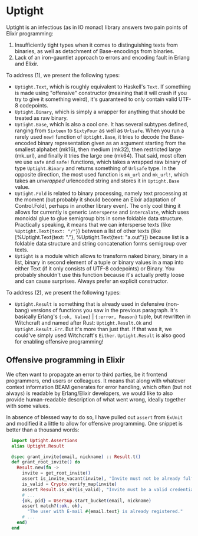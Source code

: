 # Uptight

Uptight is an infectious (as in IO monad) library answers two pain points of Elixir programming:

 1. Insufficiently tight types when it comes to distinguishing texts from binaries, as well as detachment of Base-encodings from binaries.
 2. Lack of an iron-gauntlet approach to errors and encoding fault in Erlang and Elixir.

To address (1), we present the following types:

 * `Uptight.Text`, which is roughly equivalent to Haskell's `Text`. If something is made using "offensive" constructor (meaining that it will crash if you try to give it something weird), it's guaranteed to only contain valid UTF-8 codepoints.
 * `Uptight.Binary`, which is simply a wrapper for anything that should be treated as raw binary.
 * `Uptight.Base`, which is also a cool one. It has several subtypes defined, ranging from `Sixteen` to `SixtyFour` as well as `Urlsafe`. When you run a rarely used `new!` function of `Uptight.Base`, it tries to decode the Base-encoded binary representation given as an argument starting from the smallest alphabet (mk16), then medium (mk32), then restricted large (mk_url), and finally it tries the large one (mk64). That said, most often we use `safe` and `safe!` functions, which takes a wrapped raw binary of type `Uptight.Binary` and returns something of `Urlsafe` type. In the opposite direction, the most used function is `mk_url` and `mk_url!`, which takes an _unwrapped_ urlencoded string and stores it in `Uptight.Base` value.
 * `Uptight.Fold` is related to binary processing, namely text processing at the moment (but probably it should become an Elixir adaptation of Control.Foldl, perhaps in another library even). The only cool thing it allows for currently is generic `intersperse` and `intercalate`, which uses monoidal glue to  glue semigroup bits in some foldable data structure. Practically speaking, it means that we can intersperse texts (like `%Uptight.Text{text: "/"}`) between a list of other texts (like [%Uptight.Text{text: "."}, %Uptight.Text{text: "a.out"}]) because list is a foldable data structure and string concatenation forms semigroup over texts.
 * `Uptight` is a module which allows to transform naked binary, binary in a list, binary in second element of a tuple or binary values in a map into either Text (if it only consists of UTF-8 codepoints) or Binary. You probably shouldn't use this function because it's actually pretty loose and can cause surprises. Always prefer an explicit constructor.

To address (2), we present the following types:

 * `Uptight.Result` is something that is already used in defensive (non-bang) versions of functions you saw in the previous paragraph. It's basically Erlang's `{:ok, Value}` | `{:error, Reason}` tuple, but rewritten in Witchcraft and named after Rust: `Uptight.Result.Ok` and `Uptight.Result.Err`. But it's more than just that. If that was it, we could've simply used Witchcraft's `Either`. `Uptight.Result` is also good for enabling offensive programming!

## Offensive programming in Elixir

We often want to propagate an error to third parties, be it frontend programmers, end users or colleagues. It means that along with whatever context information BEAM generates for error handling, which often (but not always) is readable by Erlang/Elixir developers, we would like to also provide human-readable description of what went wrong, ideally together with some values.

In absence of blessed way to do so, I have pulled out `assert` from `ExUnit` and modified it a little to allow for offensive programming. One snippet is better than a thousand words:

```elixir
  import Uptight.Assertions
  alias Uptight.Result

  @spec grant_invite(email, nickname) :: Result.t()
  def grant_root_invite() do
    Result.new(fn ->
      invite = get_root_invite()
      assert is_invite_vacant(invite), "Invite must not be already fulfilled."
      is_valid = Crypto.verify_map(invite)
      assert Result.is_ok?(is_valid), "Invite must be a valid credential."
      # ...
      {ok, pid} = UserSup.start_bucket(email, nickname)
      assert match?(:ok, ok),
        "The user with E-mail #{email.text} is already registered."
      # ...
    end)
  end
```
